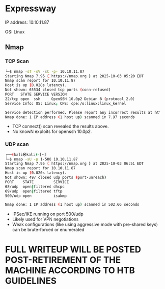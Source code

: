 # Expressway

<p>IP address: 10.10.11.87</p>
<p>OS: Linux</p>

## Nmap

### TCP Scan

```bash
└─$ nmap -sT -sV -sC -p- 10.10.11.87 
Starting Nmap 7.95 ( https://nmap.org ) at 2025-10-03 05:20 EDT
Nmap scan report for 10.10.11.87
Host is up (0.028s latency).
Not shown: 65534 closed tcp ports (conn-refused)
PORT   STATE SERVICE VERSION
22/tcp open  ssh     OpenSSH 10.0p2 Debian 8 (protocol 2.0)
Service Info: OS: Linux; CPE: cpe:/o:linux:linux_kernel

Service detection performed. Please report any incorrect results at https://nmap.org/submit/ .
Nmap done: 1 IP address (1 host up) scanned in 7.97 seconds

```

- TCP connect() scan revealed the results above.
- No knowN exploits for openssh 10.0p2.

### UDP scan

```bash
┌──(kali㉿kali)-[~]
└─$ nmap -sU -p 1-500 10.10.11.87
Starting Nmap 7.95 ( https://nmap.org ) at 2025-10-03 06:51 EDT
Nmap scan report for 10.10.11.87
Host is up (0.020s latency).
Not shown: 497 closed udp ports (port-unreach)
PORT    STATE         SERVICE
68/udp  open|filtered dhcpc
69/udp  open|filtered tftp
500/udp open          isakmp

Nmap done: 1 IP address (1 host up) scanned in 502.66 seconds
```

- IPSec/IKE running on port 500/udp
- Likely used for VPN negotiations
- Weak configurations (like using aggressive mode with pre-shared keys) can be brute-forced or enumerated


# FULL WRITEUP WILL BE POSTED POST-RETIREMENT OF THE MACHINE ACCORDING TO HTB GUIDELINES
